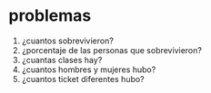 # problemas

1. ¿cuantos sobrevivieron?
2. ¿porcentaje de las personas que sobrevivieron?
3. ¿cuantas clases hay?
4. ¿cuantos hombres y mujeres hubo?
5. ¿cuantos ticket diferentes hubo?
